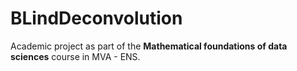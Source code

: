 # BLindDeconvolution
Academic project as part of the **Mathematical foundations of data sciences** course in MVA - ENS.
